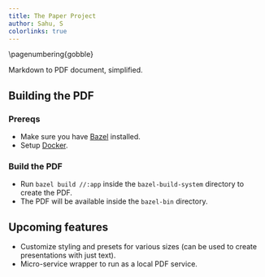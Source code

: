 ```yaml
---
title: The Paper Project
author: Sahu, S
colorlinks: true
---
```


\pagenumbering{gobble}
<!-- // Read about more variables here: https://pandoc.org/MANUAL.html#variables-for-context -->

Markdown to PDF document, simplified.

## Building the PDF

### Prereqs
- Make sure you have [Bazel](https://bazel.build/) installed.
- Setup [Docker](https://www.docker.com/).

### Build the PDF
- Run `bazel build //:app` inside the `bazel-build-system` directory to create the PDF.
- The PDF will be available inside the `bazel-bin` directory.

## Upcoming features
- Customize styling and presets for various sizes (can be used to create presentations with just text).
- Micro-service wrapper to run as a local PDF service.
